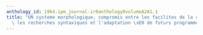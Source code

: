 ```yaml
---
anthology_id: 1964.ipm_journal-ir0anthology0volumeA2A1.1
title: "UN systeme morphologique, compromis entre les facilites de la compilation,\
  \ les recherches syntaxiques et l'adaptation \xE0 de futurs programmes de T.A"
---
```


